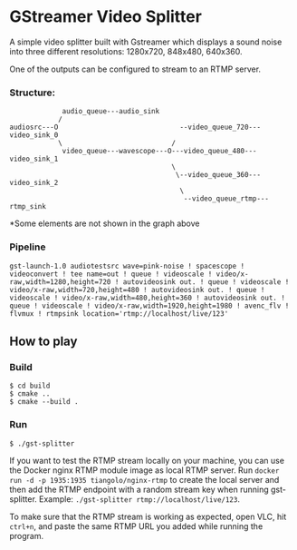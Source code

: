 # GStreamer Video Splitter

A simple video splitter built with Gstreamer which displays a sound noise into three different resolutions: 1280x720, 848x480, 640x360.

One of the outputs can be configured to stream to an RTMP server.

### Structure:
```
             audio_queue---audio_sink
            /
audiosrc---O                              --video_queue_720---video_sink_0
            \                           /
             video_queue---wavescope---O---video_queue_480---video_sink_1
                                        \
                                         \--video_queue_360---video_sink_2
                                          \
                                           --video_queue_rtmp---rtmp_sink
```
*Some elements are not shown in the graph  above

### Pipeline
```
gst-launch-1.0 audiotestsrc wave=pink-noise ! spacescope ! videoconvert ! tee name=out ! queue ! videoscale ! video/x-raw,width=1280,height=720 ! autovideosink out. ! queue ! videoscale ! video/x-raw,width=720,height=480 ! autovideosink out. ! queue ! videoscale ! video/x-raw,width=480,height=360 ! autovideosink out. ! queue ! videoscale ! video/x-raw,width=1920,height=1980 ! avenc_flv ! flvmux ! rtmpsink location='rtmp://localhost/live/123'
```

## How to play
### Build
```
$ cd build
$ cmake ..
$ cmake --build .
```
### Run
```
$ ./gst-splitter
```

If you want to test the RTMP stream locally on your machine, you can use the Docker nginx RTMP module image as local RTMP server. Run ```docker run -d -p 1935:1935 tiangolo/nginx-rtmp``` to create the local server and then add the RTMP endpoint with a random stream key when running gst-splitter. Example:
`./gst-splitter rtmp://localhost/live/123`.

To make sure that the RTMP stream is working as expected, open VLC, hit `ctrl+n`, and paste the same RTMP URL you added while running the program. 